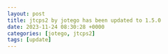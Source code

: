 ```yaml
---
layout: post
title: jtcps2 by jotego has been updated to 1.5.0
date: 2023-11-24 08:30:28 +0000
categories: [jotego, jtcps2]
tags: [update]
---
```


